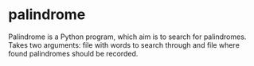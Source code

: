 # palindrome
Palindrome is a Python program, which aim is to search for palindromes. Takes two arguments: file with words to search through and file where found palindromes should be recorded.
